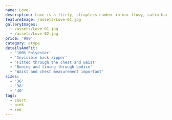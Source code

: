 ```yaml
---
name: Love
description: Love is a flirty, strapless number in our flowy, satin-back crepe. Her full, high-low hem skirt features pockets - leaving your hands free for group selfies.
featureImage: /assets/Love-01.jpg
galleryImages:
  - /assets/Love-01.jpg
  - /assets/Love-02.jpg
price: '999'
category: atype
detailsAndFit:
  - '100% Polyester'
  - 'Invisible back zipper'
  - 'Fitted through the chest and waist'
  - 'Boning and lining through bodice'
  - 'Waist and chest measurement important'
sizes:
  - '36'
  - '38'
  - '40'
tags:
  - short
  - pink
  - red
---
```


